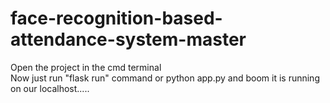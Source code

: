 # face-recognition-based-attendance-system-master
Open the project in the cmd terminal  
Now just run "flask run" command or python app.py
and boom it is running on our localhost.....
